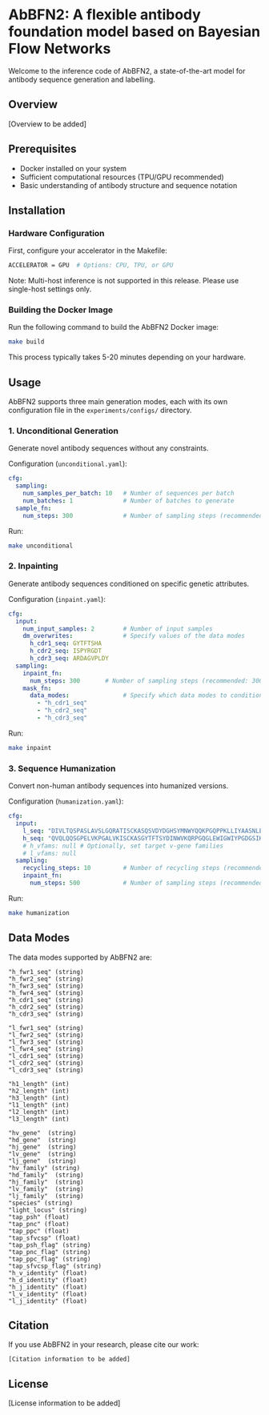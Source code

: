 # AbBFN2: A flexible antibody foundation model based on Bayesian Flow Networks

Welcome to the inference code of AbBFN2, a state-of-the-art model for antibody sequence generation and labelling.

## Overview
[Overview to be added]

## Prerequisites
- Docker installed on your system
- Sufficient computational resources (TPU/GPU recommended)
- Basic understanding of antibody structure and sequence notation

## Installation

### Hardware Configuration
First, configure your accelerator in the Makefile:
```bash
ACCELERATOR = GPU  # Options: CPU, TPU, or GPU
```

Note: Multi-host inference is not supported in this release. Please use single-host settings only.

### Building the Docker Image
Run the following command to build the AbBFN2 Docker image:
```bash
make build
```
This process typically takes 5-20 minutes depending on your hardware.

## Usage

AbBFN2 supports three main generation modes, each with its own configuration file in the `experiments/configs/` directory.

### 1. Unconditional Generation
Generate novel antibody sequences without any constraints.

Configuration (`unconditional.yaml`):
```yaml
cfg:
  sampling:
    num_samples_per_batch: 10   # Number of sequences per batch
    num_batches: 1              # Number of batches to generate
  sample_fn:
    num_steps: 300              # Number of sampling steps (recommended: 300-1000)
```

Run:
```bash
make unconditional
```

### 2. Inpainting
Generate antibody sequences conditioned on specific genetic attributes.

Configuration (`inpaint.yaml`):
```yaml
cfg:
  input:
    num_input_samples: 2        # Number of input samples
    dm_overwrites:              # Specify values of the data modes
      h_cdr1_seq: GYTFTSHA
      h_cdr2_seq: ISPYRGDT
      h_cdr3_seq: ARDAGVPLDY
  sampling:
    inpaint_fn:
      num_steps: 300       # Number of sampling steps (recommended: 300-1000)
    mask_fn:
      data_modes:               # Specify which data modes to condition on
        - "h_cdr1_seq"
        - "h_cdr2_seq"
        - "h_cdr3_seq"
```

Run:
```bash
make inpaint
```

### 3. Sequence Humanization
Convert non-human antibody sequences into humanized versions.

Configuration (`humanization.yaml`):
```yaml
cfg:
  input:
    l_seq: "DIVLTQSPASLAVSLGQRATISCKASQSVDYDGHSYMNWYQQKPGQPPKLLIYAASNLESGIPARFSGSGSGTDFTLNIHPVEEEDAATYYCQQSDENPLTFGTGTKLELK"
    h_seq: "QVQLQQSGPELVKPGALVKISCKASGYTFTSYDINWVKQRPGQGLEWIGWIYPGDGSIKYNEKFKGKATLTVDKSSSTAYMQVSSLTSENSAVYFCARRGEYGNYEGAMDYWGQGTTVTVSS"
    # h_vfams: null # Optionally, set target v-gene families
    # l_vfams: null
  sampling:
    recycling_steps: 10         # Number of recycling steps (recommended: 5-12)
    inpaint_fn:
      num_steps: 500            # Number of sampling steps (recommended: 300-1000)
```

Run:
```bash
make humanization
```

## Data Modes

The data modes supported by AbBFN2 are:

```
"h_fwr1_seq" (string)
"h_fwr2_seq" (string)
"h_fwr3_seq" (string)
"h_fwr4_seq" (string)
"h_cdr1_seq" (string)
"h_cdr2_seq" (string)
"h_cdr3_seq" (string)

"l_fwr1_seq" (string)
"l_fwr2_seq" (string)
"l_fwr3_seq" (string)
"l_fwr4_seq" (string)
"l_cdr1_seq" (string)
"l_cdr2_seq" (string)
"l_cdr3_seq" (string)

"h1_length" (int)
"h2_length" (int)
"h3_length" (int)
"l1_length" (int)
"l2_length" (int)
"l3_length" (int)

"hv_gene"  (string)
"hd_gene"  (string)
"hj_gene"  (string)
"lv_gene"  (string)
"lj_gene"  (string)
"hv_family" (string)
"hd_family"  (string)
"hj_family"  (string)
"lv_family"  (string)
"lj_family"  (string)
"species" (string)
"light_locus" (string)
"tap_psh" (float)
"tap_pnc" (float)
"tap_ppc" (float)
"tap_sfvcsp" (float)
"tap_psh_flag" (string)
"tap_pnc_flag" (string)
"tap_ppc_flag" (string)
"tap_sfvcsp_flag" (string)
"h_v_identity" (float)
"h_d_identity" (float)
"h_j_identity" (float)
"l_v_identity" (float)
"l_j_identity" (float)
```


## Citation
If you use AbBFN2 in your research, please cite our work:
```
[Citation information to be added]
```

## License
[License information to be added]
